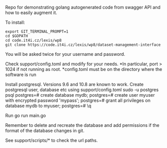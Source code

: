 Repo for demonstrating golang autogenerated code from swagger API and how to easily augment it.

To install:

```
export GIT_TERMINAL_PROMPT=1
cd $GOPATH
cd code.it4i.cz/lexis/wp8
git clone https://code.it4i.cz/lexis/wp8/dataset-management-interface

```

You will be asked twice for your username and password.

Check support/config.toml and modify for your needs. 
	*In particular, port > 1024 if not running as root.
	*config.toml must be on the directory where the software is run

Install postgresql. Versions 9.6 and 10.8 are known to work.
Create postgresql user, database etc using support/config.toml
	sudo -u postgres psql
	postgres=# create database mydb;
	postgres=# create user myuser with encrypted password 'mypass';
	postgres=# grant all privileges on database mydb to myuser;
	postgres=# \q

Run 
	go run main.go

Remember to delete and recreate the database and add permissions if the format of the database changes in git.

See support/scripts/* to check the url paths.



